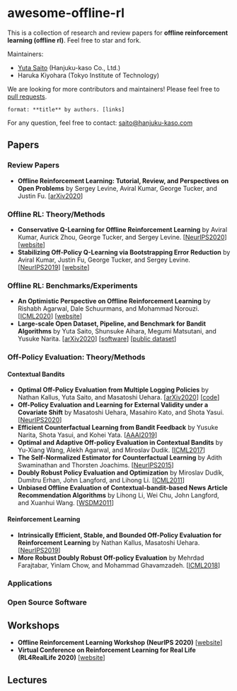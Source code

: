 # awesome-offline-rl
This is a collection of research and review papers for **offline reinforcement learning (offline rl)**. Feel free to star and fork.


Maintainers:
- [Yuta Saito](http://usaito.github.io/) (Hanjuku-kaso Co., Ltd.)
- Haruka Kiyohara (Tokyo Institute of Technology)

We are looking for more contributors and maintainers! Please feel free to [pull requests](https://github.com/usaito/awesome-offline-rl/pulls).

```
format: **title** by authors. [links]
```

For any question, feel free to contact: saito@hanjuku-kaso.com


## Papers

### Review Papers

- **Offline Reinforcement Learning: Tutorial, Review, and Perspectives on Open Problems** by Sergey Levine, Aviral Kumar, George Tucker, and Justin Fu. [[arXiv2020](https://arxiv.org/abs/2005.01643)]

### Offline RL: Theory/Methods

- **Conservative Q-Learning for Offline Reinforcement Learning** by Aviral Kumar, Aurick Zhou, George Tucker, and Sergey Levine. [[NeurIPS2020](https://papers.nips.cc/paper/2020/hash/0d2b2061826a5df3221116a5085a6052-Abstract.html)] [[website](https://sites.google.com/view/cql-offline-rl)]
- **Stabilizing Off-Policy Q-Learning via Bootstrapping Error Reduction** by Aviral Kumar, Justin Fu, George Tucker,  and Sergey Levine. [[NeurIPS2019](https://papers.nips.cc/paper/2019/hash/c2073ffa77b5357a498057413bb09d3a-Abstract.html)] [[website](https://sites.google.com/view/bear-off-policyrl)]
### Offline RL: Benchmarks/Experiments

- **An Optimistic Perspective on Offline Reinforcement Learning** by Rishabh Agarwal, Dale Schuurmans, and Mohammad Norouzi. [[ICML2020](https://proceedings.icml.cc/paper/2020/hash/ab013ca67cf2d50796b0c11d1b8bc95d-Abstract.html)] [[website](https://offline-rl.github.io/)]
- **Large-scale Open Dataset, Pipeline, and Benchmark for Bandit Algorithms** by Yuta Saito, Shunsuke Aihara, Megumi Matsutani, and Yusuke Narita. [[arXiv2020](https://arxiv.org/abs/2008.07146)] [[software](https://github.com/st-tech/zr-obp)] [[public dataset](https://research.zozo.com/data.html)]

### Off-Policy Evaluation: Theory/Methods
#### Contextual Bandits

- **Optimal Off-Policy Evaluation from Multiple Logging Policies** by Nathan Kallus, Yuta Saito, and Masatoshi Uehara. [[arXiv2020](https://arxiv.org/abs/2010.11002)] [[code](https://github.com/CausalML/MultipleLoggers)]
- **Off-Policy Evaluation and Learning for External Validity under a Covariate Shift** by Masatoshi Uehara, Masahiro Kato, and Shota Yasui. [[NeurIPS2020](https://papers.nips.cc/paper/2020/hash/0084ae4bc24c0795d1e6a4f58444d39b-Abstract.html)]
- **Efficient Counterfactual Learning from Bandit Feedback** by Yusuke Narita, Shota Yasui, and Kohei Yata. [[AAAI2019](https://arxiv.org/abs/1809.03084)]
- **Optimal and Adaptive Off-policy Evaluation in Contextual Bandits** by Yu-Xiang Wang, Alekh Agarwal, and Miroslav Dudik. [[ICML2017](https://arxiv.org/abs/1612.01205)]
- **The Self-Normalized Estimator for Counterfactual Learning** by Adith Swaminathan and Thorsten Joachims. [[NeurIPS2015](https://papers.nips.cc/paper/2015/hash/39027dfad5138c9ca0c474d71db915c3-Abstract.html)]
-  **Doubly Robust Policy Evaluation and Optimization** by Miroslav Dudík, Dumitru Erhan, John Langford, and Lihong Li. [[ICML2011](https://arxiv.org/abs/1503.02834)]
- **Unbiased Offline Evaluation of Contextual-bandit-based News Article Recommendation Algorithms** by Lihong Li, Wei Chu, John Langford, and Xuanhui Wang. [[WSDM2011](https://dl.acm.org/doi/10.1145/1935826.1935878)]
#### Reinforcement Learning

- **Intrinsically Efficient, Stable, and Bounded Off-Policy Evaluation for Reinforcement Learning** by Nathan Kallus, Masatoshi Uehara. [[NeurIPS2019](https://arxiv.org/abs/1906.03735)]
- **More Robust Doubly Robust Off-policy Evaluation** by Mehrdad Farajtabar, Yinlam Chow, and Mohammad Ghavamzadeh. [[ICML2018](https://arxiv.org/abs/1802.03493)]

### Applications

### Open Source Software

## Workshops

- **Offline Reinforcement Learning Workshop (NeurIPS 2020)** [[website](https://offline-rl-neurips.github.io/)]
- **Virtual Conference on Reinforcement Learning for Real Life (RL4RealLife 2020)** [[website](https://sites.google.com/view/RL4RealLife)]

## Lectures
